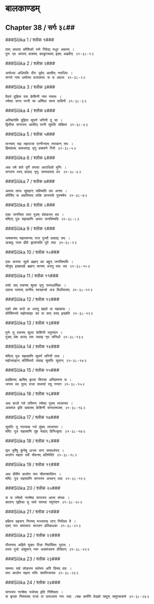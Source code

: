 बालकाण्डम्
===============================


## Chapter 38  / सर्गः ३८##


###Slōka 1 / श्लोक १###


    ताम् कथाम् कौशिको रामे निवेद्य मधुर अक्षरम् ।
    पुनः एव अपरम् वाक्यम् काकुत्स्थम् इदम् अब्रवीत् ॥१-३८-१॥


###Slōka 2 / श्लोक २###


    अयोध्या अधिपतिः वीरः पूर्वम् आसीत् नराधिपः ।
    सगरो नाम धर्मात्मा प्रजाकामः स च अप्रजः ॥१-३८-२॥


###Slōka 3 / श्लोक ३###


    वैदर्भ दुहिता राम केशिनी नाम नामतः ।
    ज्येष्ठा सगर पत्नी सा धर्मिष्ठा सत्य वादिनी ॥१-३८-३॥


###Slōka 4 / श्लोक ४###


    अरिष्ठनेमि दुहिता सुपर्ण भगिनी तु सा ।
    द्वितीया सगरस्य आसीत् पत्नी सुमति संज्ञिता ॥१-३८-४॥


###Slōka 5 / श्लोक ५###


    ताभ्याम् सह महाराजा पत्नीभ्याम् तप्तवान् तपः ।
    हिमवंतम् समासाद्य भृगु प्रस्रवणे गिरौ ॥१-३८-५॥


###Slōka 6 / श्लोक ६###


    अथ वर्ष शते पूर्णे तपसा आराधितो मुनिः ।
    सगराय वरम् प्रादाद् भृगुः सत्यवताम् वरः ॥१-३८-६॥


###Slōka 7 / श्लोक ७###


    अपत्य लाभः सुमहान् भविष्यति तव अनघ ।
    कीर्तिम् च अप्रतिमाम् लोके प्राप्स्यसे पुरुषर्षभ ॥१-३८-७॥


###Slōka 8 / श्लोक ८###


    एका जनयिता तात पुत्रम् वंशकरम् तव ।
    षष्टिम् पुत्र सहस्राणि अपरा जनयिष्यति ॥१-३८-८॥


###Slōka 9 / श्लोक ९###


    भाषमाणम् महात्मानम् राज पुत्र्यौ प्रसाद्य तम् ।
    ऊचतुः परम प्रीते कृतांजलि पुटे तदा ॥१-३८-९॥


###Slōka 10 / श्लोक १०###


    एकः कस्याः सुतो ब्रह्मन् का बहून् जनयिष्यति ।
    श्रोतुम् इच्छावहे ब्रह्मन् सत्यम् अस्तु वचः तव ॥१-३८-१०॥


###Slōka 11 / श्लोक ११###


    तयोः तत् वचनम् श्रुत्वा भृगुः परमधार्मिकः ।
    उवाच परमाम् वाणीम् स्वच्छन्दो अत्र विधीयताम् ॥१-३८-११॥


###Slōka 12 / श्लोक १२###


    एको वंश करो वा अस्तु बहवो वा महाबलाः ।
    कीर्तिमन्तो महोत्साहाः का वा कम् वरम् इच्छति ॥१-३८-१२॥


###Slōka 13 / श्लोक १३###


    मुनेः तु वचनम् श्रुत्वा केशिनी रघुनंदन ।
    पुत्रम् वंश करम् राम जग्राह नृप संनिधौ ॥१-३८-१३॥


###Slōka 14 / श्लोक १४###


    षष्टिम् पुत्र सहस्राणि सुपर्ण भगिनी तदा ।
    महोत्साहान् कीर्तिमतो जग्राह सुमतिः सुतान् ॥१-३८-१४॥


###Slōka 15 / श्लोक १५###


    प्रदक्षिणम् ऋषिम् कृत्वा शिरसा अभिप्रणम्य च ।
    जगाम स्व पुरम् राजा सभार्या रघु नन्दन ॥१-३८-१५॥


###Slōka 16 / श्लोक १६###


    अथ काले गते तस्मिन् ज्येष्ठा पुत्रम् व्यजायत ।
    असमंज इति ख्यातम् केशिनी सगरात्मजम् ॥१-३८-१६॥


###Slōka 17 / श्लोक १७###


    सुमतिः तु नरव्याघ्र गर्भ तुंबम् व्यजायत ।
    षष्टिः पुत्र सहस्राणि तुंब भेदात् विनिःसृताः ॥१-३८-१७॥


###Slōka 18 / श्लोक १८###


    घृत पूर्णेषु कुंभेषु धात्र्यः तान् समवर्धयन् ।
    कालेन महता सर्वे यौवनम् प्रतिपेदिरे ॥१-३८-१८॥


###Slōka 19 / श्लोक १९###


    अथ दीर्घेण कालेन रूप यौवनशालिनः ।
    षष्टिः पुत्र सहस्राणि सगरस्य अभवन् तदा ॥१-३८-१९॥


###Slōka 20 / श्लोक २०###


    स च ज्येष्ठो नरश्रेष्ठ सगरस्य आत्म संभवः ।
    बालान् गृहीत्वा तु जले सरय्वा रघुनंदन ॥१-३८-२०॥


###Slōka 21 / श्लोक २१###


    प्रक्षिप्य प्रहसन् नित्यम् मज्जतस् तान् निरीक्ष्य वै ।
    एवम् पाप समाचारः सज्जन प्रतिबाधकः ॥१-३८-२१॥


###Slōka 22 / श्लोक २२###


    पौराणाम् अहिते युक्तः पित्रा निर्वासितः पुरात् ।
    तस्य पुत्रो अंशुमान् नाम असमंजस्य वीर्यवान् ॥१-३८-२२॥


###Slōka 23 / श्लोक २३###


    सम्मतः सर्व लोकस्य सर्वस्य अपि प्रियम् वदः ।
    ततः कालेन महता मतिः समभिजायत ॥१-३८-२३॥


###Slōka 24 / श्लोक २४###


    सगरस्य नरश्रेष्ठ यजेयम् इति निश्चिता ।
    स कृत्वा निश्चयम् राजा स उपाध्याय गणः तदा ।यज्ञ कर्मणि वेदज्ञो यष्टुम् समुपचक्रमे ॥१-३८-२४॥


